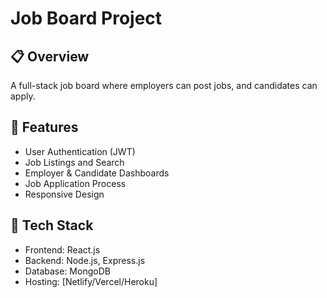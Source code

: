 # Job Board Project

## 📋 Overview
A full-stack job board where employers can post jobs, and candidates can apply.

## 🚀 Features
- User Authentication (JWT)
- Job Listings and Search
- Employer & Candidate Dashboards
- Job Application Process
- Responsive Design

## 📁 Tech Stack
- Frontend: React.js
- Backend: Node.js, Express.js
- Database: MongoDB
- Hosting: [Netlify/Vercel/Heroku]



